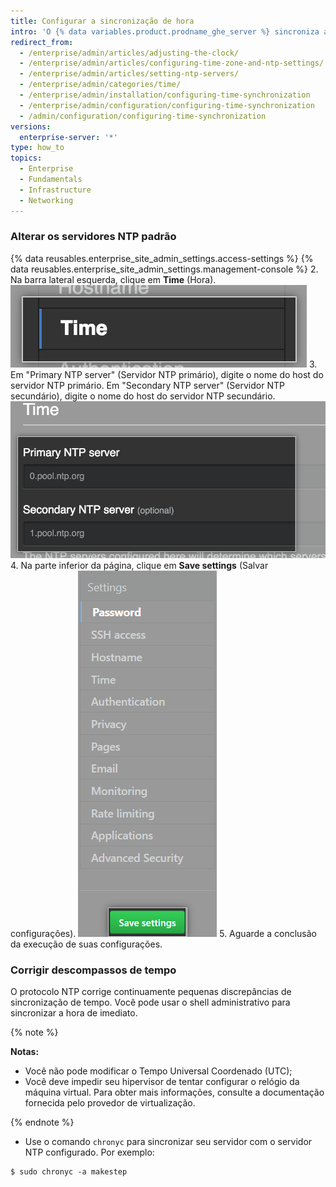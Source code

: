 ```yaml
---
title: Configurar a sincronização de hora
intro: 'O {% data variables.product.prodname_ghe_server %} sincroniza automaticamente o relógio conectando-se a servidores NTP. Você pode definir os servidores NTP usados para sincronizar o relógio ou pode usar os servidores NTP padrão.'
redirect_from:
  - /enterprise/admin/articles/adjusting-the-clock/
  - /enterprise/admin/articles/configuring-time-zone-and-ntp-settings/
  - /enterprise/admin/articles/setting-ntp-servers/
  - /enterprise/admin/categories/time/
  - /enterprise/admin/installation/configuring-time-synchronization
  - /enterprise/admin/configuration/configuring-time-synchronization
  - /admin/configuration/configuring-time-synchronization
versions:
  enterprise-server: '*'
type: how_to
topics:
  - Enterprise
  - Fundamentals
  - Infrastructure
  - Networking
---
```

### Alterar os servidores NTP padrão

{% data reusables.enterprise_site_admin_settings.access-settings %}
{% data reusables.enterprise_site_admin_settings.management-console %}
2. Na barra lateral esquerda, clique em **Time** (Hora). ![Botão Time (Hora) na barra lateral do {% data variables.enterprise.management_console %}](/assets/images/enterprise/management-console/sidebar-time.png)
3. Em "Primary NTP server" (Servidor NTP primário), digite o nome do host do servidor NTP primário. Em "Secondary NTP server" (Servidor NTP secundário), digite o nome do host do servidor NTP secundário. ![Campos de servidores NTP primário e secundário no {% data variables.enterprise.management_console %}](/assets/images/enterprise/management-console/ntp-servers.png)
4. Na parte inferior da página, clique em **Save settings** (Salvar configurações). ![Botão Save settings (Salvar configurações) no {% data variables.enterprise.management_console %}](/assets/images/enterprise/management-console/save-settings.png)
5. Aguarde a conclusão da execução de suas configurações.

### Corrigir descompassos de tempo

O protocolo NTP corrige continuamente pequenas discrepâncias de sincronização de tempo. Você pode usar o shell administrativo para sincronizar a hora de imediato.

{% note %}

**Notas:**
 - Você não pode modificar o Tempo Universal Coordenado (UTC);
 - Você deve impedir seu hipervisor de tentar configurar o relógio da máquina virtual. Para obter mais informações, consulte a documentação fornecida pelo provedor de virtualização.

{% endnote %}

- Use o comando `chronyc` para sincronizar seu servidor com o servidor NTP configurado. Por exemplo:

```shell
$ sudo chronyc -a makestep
```
